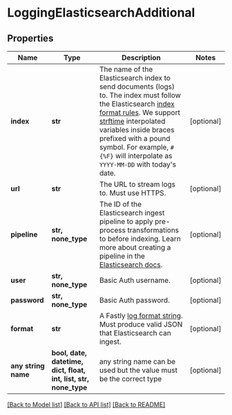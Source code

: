 # LoggingElasticsearchAdditional


## Properties
Name | Type | Description | Notes
------------ | ------------- | ------------- | -------------
**index** | **str** | The name of the Elasticsearch index to send documents (logs) to. The index must follow the Elasticsearch [index format rules](https://www.elastic.co/guide/en/elasticsearch/reference/current/indices-create-index.html). We support [strftime](https://www.man7.org/linux/man-pages/man3/strftime.3.html) interpolated variables inside braces prefixed with a pound symbol. For example, `#{%F}` will interpolate as `YYYY-MM-DD` with today&#39;s date. | [optional] 
**url** | **str** | The URL to stream logs to. Must use HTTPS. | [optional] 
**pipeline** | **str, none_type** | The ID of the Elasticsearch ingest pipeline to apply pre-process transformations to before indexing. Learn more about creating a pipeline in the [Elasticsearch docs](https://www.elastic.co/guide/en/elasticsearch/reference/current/ingest.html). | [optional] 
**user** | **str, none_type** | Basic Auth username. | [optional] 
**password** | **str, none_type** | Basic Auth password. | [optional] 
**format** | **str** | A Fastly [log format string](https://docs.fastly.com/en/guides/custom-log-formats). Must produce valid JSON that Elasticsearch can ingest. | [optional] 
**any string name** | **bool, date, datetime, dict, float, int, list, str, none_type** | any string name can be used but the value must be the correct type | [optional]

[[Back to Model list]](../README.md#documentation-for-models) [[Back to API list]](../README.md#documentation-for-api-endpoints) [[Back to README]](../README.md)


